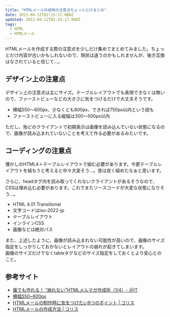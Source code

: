 ```yaml
---
title: "HTMLメール作成時の注意点ちょっとだけまとめ"
date: 2011-04-12T02:15:17.000Z
updated: 2011-04-12T02:15:17.000Z
tags: 
  - HTML
  - HTMLメール
---
```



HTMLメールを作成する際の注意点を少しだけ集めてまとめてみました。ちょっとだけ内容が古いかもしれないので、現状は違うのかもしれませんが、後方互換はなされていると信じて…。


## デザイン上の注意点

デザイン上の注意点は主にサイズ。テーブルレイアウトでも表現できなくは無いので、ファーストビューなどの大きさに気をつけるだけで大丈夫そうです。

- 横幅550～600px、少なくとも800px、できれば750px以内という説も
- ファーストビューに入る縦幅は300～500px以内

ただし、殆どのクライアントで初期表示は画像を読み込んでいない状態になるので、画像が読み込まれていないことを考えて作る必要があるみたいです。


## コーディングの注意点

懐かしのHTML4＋テーブルレイアウトで組む必要があります。今更テーブルレイアウトを組もうと考えると中々大変そう…。昔は良く組めたなぁと思います。

さらに、headタグ内を読み取ってくれないクライアントがあるそうなので、CSSは埋め込む必要があります。これでまたソースコードが大変な状態になりそう…。

- HTML 4.01 Transitional
- 文字コードはiso-2022-jp
- テーブルレイアウト
- インラインCSS
- 画像などは絶対パス

また、上述したように、画像が読み込まれない可能性が高いので、画像のサイズ指定をしっかりしておかないとレイアウトの崩れが起きてしまいます。  
 画像のサイズだけでなくtableタグなどのサイズ指定をしておくとより安心とのこと。


## 参考サイト

- [誰でも作れる！ “崩れない”HTMLメルマガ作成術（1/4）- ＠IT](http://www.atmarkit.co.jp/fwcr/design/tool/ichigeki12/01.html)
- [横幅550~600px](http://webdevtoolsoboegaki.wordpress.com/2010/07/06/html%E3%83%A1%E3%83%BC%E3%83%AB%E4%BD%9C%E6%88%90%E8%A6%9A%E3%81%88%E6%9B%B8%E3%81%8D/)
- [HTMLメールの制作時に気をつけたい9つのポイント | コリス](http://coliss.com/articles/build-websites/operation/work/879.html)
- [HTMLメールの作成方法 | コリス](http://coliss.com/articles/build-websites/operation/work/104.html)



